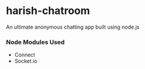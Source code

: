 # harish-chatroom
An ultimate anonymous chatting app built using node.js

### Node Modules Used
- Connect
- Socket.io
